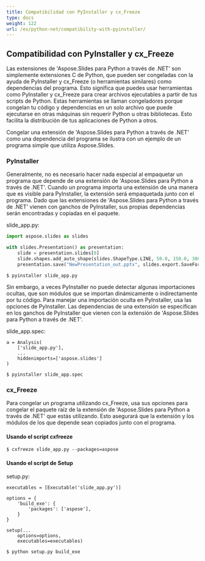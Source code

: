 ```yaml
---
title: Compatibilidad con PyInstaller y cx_Freeze
type: docs
weight: 122
url: /es/python-net/compatibility-with-pyinstaller/
---
```



## Compatibilidad con PyInstaller y cx_Freeze ##

Las extensiones de 'Aspose.Slides para Python a través de .NET' son simplemente extensiones C de Python, que pueden ser congeladas con la ayuda de PyInstaller y cx_Freeze (o herramientas similares) como dependencias del programa. Esto significa que puedes usar herramientas como PyInstaller y cx_Freeze para crear archivos ejecutables a partir de tus scripts de Python. Estas herramientas se llaman congeladores porque congelan tu código y dependencias en un solo archivo que puede ejecutarse en otras máquinas sin requerir Python u otras bibliotecas. Esto facilita la distribución de tus aplicaciones de Python a otros.

Congelar una extensión de 'Aspose.Slides para Python a través de .NET' como una dependencia del programa se ilustra con un ejemplo de un programa simple que utiliza Aspose.Slides.

### PyInstaller
Generalmente, no es necesario hacer nada especial al empaquetar un programa que depende de una extensión de 'Aspose.Slides para Python a través de .NET'. Cuando un programa importa una extensión de una manera que es visible para PyInstaller, la extensión será empaquetada junto con el programa. Dado que las extensiones de 'Aspose.Slides para Python a través de .NET' vienen con ganchos de PyInstaller, sus propias dependencias serán encontradas y copiadas en el paquete.

slide_app.py:
```python
import aspose.slides as slides

with slides.Presentation() as presentation:
    slide = presentation.slides[0]
    slide.shapes.add_auto_shape(slides.ShapeType.LINE, 50.0, 150.0, 300.0, 0.0)
    presentation.save("NewPresentation_out.pptx", slides.export.SaveFormat.PPTX)
```

```
$ pyinstaller slide_app.py
```

Sin embargo, a veces PyInstaller no puede detectar algunas importaciones ocultas, que son módulos que se importan dinámicamente o indirectamente por tu código. Para manejar una importación oculta en PyInstaller, usa las opciones de PyInstaller. Las dependencias de una extensión se especifican en los ganchos de PyInstaller que vienen con la extensión de 'Aspose.Slides para Python a través de .NET'.

slide_app.spec:
```
a = Analysis(
    ['slide_app.py'],
    ...
    hiddenimports=['aspose.slides']
)
```

```
$ pyinstaller slide_app.spec
```

### cx_Freeze ###
Para congelar un programa utilizando cx_Freeze, usa sus opciones para congelar el paquete raíz de la extensión de 'Aspose.Slides para Python a través de .NET' que estás utilizando. Esto asegurará que la extensión y los módulos de los que depende sean copiados junto con el programa.

#### Usando el script cxfreeze ####
```
$ cxfreeze slide_app.py --packages=aspose
```

#### Usando el script de Setup ####
setup.py:
```
executables = [Executable('slide_app.py')]

options = {
    'build_exe': {
        'packages': ['aspose'],
    }
}

setup(...
    options=options,
    executables=executables)

```


```
$ python setup.py build_exe
```